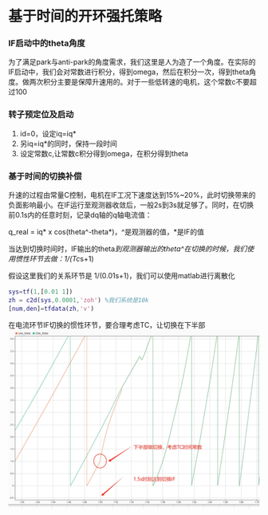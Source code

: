 # 基于时间的开环强托策略


### IF启动中的theta角度
为了满足park与anti-park的角度需求，我们这里是人为造了一个角度。在实际的IF启动中，我们会对常数进行积分，得到omega，然后在积分一次，得到theta角度。做两次积分主要是保障升速用的。对于一些低转速的电机，这个常数c不要超过100

### 转子预定位及启动
1. id=0，设定iq=iq*
2. 另iq=iq*的同时，保持一段时间
3. 设定常数c,让常数c积分得到omega，在积分得到theta

### 基于时间的切换补偿
升速的过程由常量C控制，电机在IF工况下速度达到15%~20%，此时切换带来的负面影响最小。在IF运行至观测器收敛后，一般2s到3s就足够了。同时，在切换前0.1s内的任意时刻，记录dq轴的q轴电流值：

q_real = iq* x cos(theta^-theta*)，^是观测器的值，*是IF的值


当达到切换时间时，IF输出的theta*到观测器输出的theta^在切换的时候，我们使用惯性环节去做：1/(Tc*s+1)

假设这里我们的关系环节是 1/(0.01s+1)，我们可以使用matlab进行离散化
```matlab
sys=tf(1,[0.01 1])
zh = c2d(sys,0.0001,'zoh') %我们系统是10k
[num,den]=tfdata(zh,'v')
```

在电流环节IF切换的惯性环节，要合理考虑TC，让切换在下半部
![](./src/if_current_switch.png)
